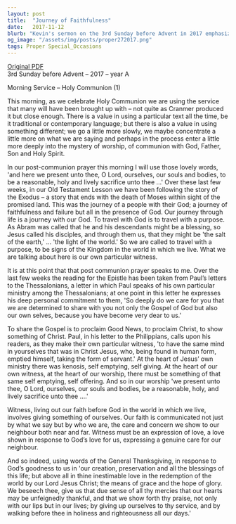 ```yaml
---
layout: post
title:  "Journey of Faithfulness"
date:   2017-11-12
blurb: "Kevin's sermon on the 3rd Sunday before Advent in 2017 emphasizes the importance of worship and communion with God. He reflects on the journey of faithfulness and failure, akin to the Exodus, and the call to be 'the salt of the earth' and 'the light of the world.' The sermon encourages self-emptying and self-offering in worship, mirroring Jesus' ministry, and stresses that our witness to faith is through both our words and actions, driven by love and care for our neighbors."
og_image: "/assets/img/posts/proper272017.png"
tags: Proper Special_Occasions
---
```

[Original PDF](/assets/pdf/proper272017.pdf)    
3rd Sunday before Advent – 2017 – year A

Morning Service – Holy Communion (1)

This morning, as we celebrate Holy Communion we are using the service that many will have been brought up with – not quite as Cranmer produced it but close enough. There is a value in using a particular text all the time, be it traditional or contemporary language; but there is also a value in using something different; we go a little more slowly, we maybe concentrate a little more on what we are saying and perhaps in the process enter a little more deeply into the mystery of worship, of communion with God, Father, Son and Holy Spirit.

In our post-communion prayer this morning I will use those lovely words, 'and here we present unto thee, O Lord, ourselves, our souls and bodies, to be a reasonable, holy and lively sacrifice unto thee …' Over these last few weeks, in our Old Testament Lesson we have been following the story of the Exodus – a story that ends with the death of Moses within sight of the promised land. This was the journey of a people with their God; a journey of faithfulness and failure but all in the presence of God. Our journey through life is a journey with our God. To travel with God is to travel with a purpose. As Abram was called that he and his descendants might be a blessing, so Jesus called his disciples, and through them us, that they might be 'the salt of the earth,' … 'the light of the world.' So we are called to travel with a purpose, to be signs of the Kingdom in the world in which we live. What we are talking about here is our own particular witness.

It is at this point that that post communion prayer speaks to me. Over the last few weeks the reading for the Epistle has been taken from Paul’s letters to the Thessalonians, a letter in which Paul speaks of his own particular ministry among the Thessalonians; at one point in this letter he expresses his deep personal commitment to them, 'So deeply do we care for you that we are determined to share with you not only the Gospel of God but also our own selves, because you have become very dear to us.'

To share the Gospel is to proclaim Good News, to proclaim Christ, to show something of Christ. Paul, in his letter to the Philippians, calls upon his readers, as they make their own particular witness, 'to have the same mind in yourselves that was in Christ Jesus, who, being found in human form, emptied himself, taking the form of servant.' At the heart of Jesus’ own ministry there was kenosis, self emptying, self giving. At the heart of our own witness, at the heart of our worship, there must be something of that same self emptying, self offering. And so in our worship 'we present unto thee, O Lord, ourselves, our souls and bodies, be a reasonable, holy, and lively sacrifice unto thee ….'

Witness, living out our faith before God in the world in which we live, involves giving something of ourselves. Our faith is communicated not just by what we say but by who we are, the care and concern we show to our neighbour both near and far. Witness must be an expression of love, a love shown in response to God’s love for us, expressing a genuine care for our neighbour.

And so indeed, using words of the General Thanksgiving, in response to God’s goodness to us in 'our creation, preservation and all the blessings of this life; but above all in thine inestimable love in the redemption of the world by our Lord Jesus Christ; the means of grace and the hope of glory. We beseech thee, give us that due sense of all thy mercies that our hearts may be unfeignedly thankful, and that we show forth thy praise, not only with our lips but in our lives; by giving up ourselves to thy service, and by walking before thee in holiness and righteousness all our days.'
